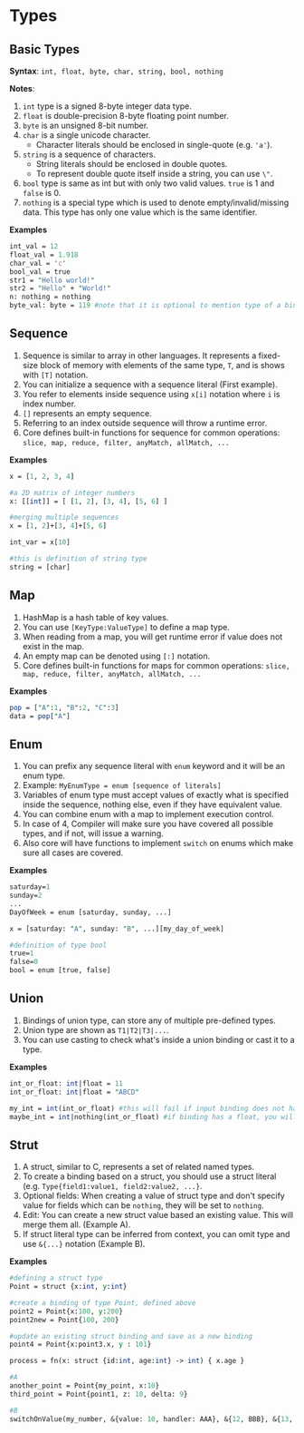 # Types



## Basic Types

**Syntax**: `int, float, byte, char, string, bool, nothing`

**Notes**:

1. `int` type is a signed 8-byte integer data type.
2. `float` is double-precision 8-byte floating point number.
3. `byte` is an unsigned 8-bit number.
4. `char` is a single unicode character.
   * Character literals should be enclosed in single-quote \(e.g. `'a'`\).
5. `string` is a sequence of characters.
   * String literals should be enclosed in double quotes.
   * To represent double quote itself inside a string, you can use `\"`.
6. `bool` type is same as int but with only two valid values. `true` is 1 and `false` is 0.
7. `nothing` is a special type which is used to denote empty/invalid/missing data. This type has only one value which is the same identifier.

**Examples**

```perl
int_val = 12
float_val = 1.918
char_val = 'c'
bool_val = true
str1 = "Hello world!"
str2 = "Hello" + "World!"
n: nothing = nothing
byte_val: byte = 119 #note that it is optional to mention type of a binding after its name
```

### 

## Sequence

1. Sequence is similar to array in other languages. It represents a fixed-size block of memory with elements of the same type, `T`, and is shows with `[T]` notation. 
2. You can initialize a sequence with a sequence literal \(First example\).
3. You refer to elements inside sequence using `x[i]` notation where `i` is index number. 
4. `[]` represents an empty sequence.
5. Referring to an index outside sequence will throw a runtime error.
6. Core defines built-in functions for sequence for common operations: `slice, map, reduce, filter, anyMatch, allMatch, ...`

**Examples**

```perl
x = [1, 2, 3, 4]

#a 2D matrix of integer numbers
x: [[int]] = [ [1, 2], [3, 4], [5, 6] ] 

#merging multiple sequences
x = [1, 2]+[3, 4]+[5, 6] 

int_var = x[10]

#this is definition of string type
string = [char]
```



## Map

1. HashMap is a hash table of key values.
2. You can use `[KeyType:ValueType]` to define a map type. 
3. When reading from a map, you will get runtime error if value does not exist in the map.
4. An empty map can be denoted using `[:]` notation.
5. Core defines built-in functions for maps for common operations: `slice, map, reduce, filter, anyMatch, allMatch, ...`

**Examples**

```perl
pop = ["A":1, "B":2, "C":3]
data = pop["A"]
```



## Enum

1. You can prefix any sequence literal with `enum` keyword and it will be an enum type.
2. Example: `MyEnumType = enum [sequence of literals]`
3. Variables of enum type must accept values of exactly what is specified inside the sequence, nothing else, even if they have equivalent value.
4. You can combine enum with a map to implement execution control. 
5. In case of 4, Compiler will make sure you have covered all possible types, and if not, will issue a warning.
6. Also core will have functions to implement `switch` on enums which make sure all cases are covered.

**Examples**

```perl
saturday=1
sunday=2
...
DayOfWeek = enum [saturday, sunday, ...]

x = [saturday: "A", sunday: "B", ...][my_day_of_week]

#definition of type bool
true=1
false=0
bool = enum [true, false]
```



## Union

1. Bindings of union type, can store any of multiple pre-defined types.
2. Union type are shown as `T1|T2|T3|...`. 
3. You can use casting to check what's inside a union binding or cast it to a type.

**Examples**

```perl
int_or_float: int|float = 11
int_or_float: int|float = "ABCD"

my_int = int(int_or_float) #this will fail if input binding does not have an int
maybe_int = int|nothing(int_or_float) #if binding has a float, you will get a nothing as a result of this cast


```



## Strut

1. A struct, similar to C, represents a set of related named types. 
2. To create a binding based on a struct, you should use a struct literal \(e.g. `Type{field1:value1, field2:value2, ...}`.
3. Optional fields: When creating a value of struct type and don't specify value for fields which can be `nothing`, they will be set to `nothing`.
4. Edit: You can create a new struct value based an existing value. This will merge them all. \(Example A\).
5. If struct literal type can be inferred from context, you can omit type and use `&{...}` notation \(Example B\).

**Examples**

```perl
#defining a struct type
Point = struct {x:int, y:int}

#create a binding of type Point, defined above
point2 = Point{x:100, y:200}
point2new = Point{100, 200}

#update an existing struct binding and save as a new binding
point4 = Point{x:point3.x, y : 101}

process = fn(x: struct {id:int, age:int} -> int) { x.age }

#A
another_point = Point{my_point, x:10}
third_point = Point{point1, z: 10, delta: 9}

#B
switchOnValue(my_number, &{value: 10, handler: AAA}, &{12, BBB}, &{13, CCC})
```



## 

